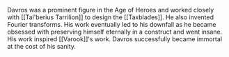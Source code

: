Davros was a prominent figure in the Age of Heroes and worked closely with [[Tal'berius Tarrilion]] to design the [[Taxblades]]. He also invented Fourier transforms. His work eventually led to his downfall as he became obsessed with preserving himself eternally in a construct and went insane. His work inspired [[Varook]]'s work.
Davros successfully became immortal at the cost of his sanity. 